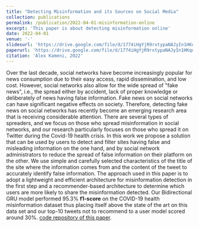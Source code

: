 ```yaml
---
title: "Detecting Misinformation and its Sources on Social Media"
collection: publications
permalink: /publication/2022-04-01-misinformation-online
excerpt: 'This paper is about detecting misinformation online'
date: 2022-04-01
venue: '-'
slidesurl: 'https://drive.google.com/file/d/1774iHgYjR9rxtypaNAJyIn1HKqoJZFBR/view?usp=sharing'
paperurl: 'https://drive.google.com/file/d/1774iHgYjR9rxtypaNAJyIn1HKqoJZFBR/view?usp=sharing'
citation: 'Alex Kameni, 2022'
---
```

Over the last decade, social networks have become increasingly popular for news consumption due to their easy access, rapid dissemination, and low cost. However, social networks also allow for the wide spread of "fake news", i.e., the spread either by accident, lack of proper knowledge or deliberately of news having false information. Fake news on social networks can have significant negative effects on society. Therefore, detecting fake news on social networks has recently become an emerging research area that is receiving considerable attention. There are several types of spreaders, and we focus on those who spread misinformation in social networks, and our research particularly focuses on those who spread it on Twitter during the Covid-19 health crisis. In this work we propose a solution that can be used by users to detect and filter sites having false and misleading information on the one hand, and by social network administrators to reduce the spread of false information on their platform on the other. We use simple and carefully selected characteristics of the title of the site where the information comes from and the content of the tweet to accurately identify false information. The approach used in this paper is to adopt a lightweight and efficient architecture for misinformation detection in the first step  and a recommender-based architecture to determine which users are more likely to share the misinformation detected. Our Bidirectional GRU model performed 95.3% **f1-score** on the COVID-19 health misinformation dataset thus placing itself above the state of the art on this data set and our top-10 tweets not to recommend to a user model scored around 30%.  [code repository of  this paper](https://github.com/KameniAlexNea/misinformation-spread).
